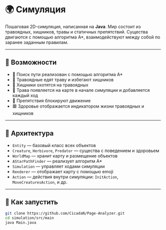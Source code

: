 # 🌍 Симуляция

Пошаговая 2D-симуляция, написанная на **Java**. Мир состоит из травоядных, хищников, травы и статичных препятствий. Существа двигаются с помощью алгоритма A*, взаимодействуют между собой по заранее заданным правилам.

---

## 🚀 Возможности

- 🧠 Поиск пути реализован с помощью алгоритма A*
- 🐑 Травоядные едят траву и избегают хищников
- 🐺 Хищники охотятся на травоядных
- 🌿 Трава появляется на карте в начале симуляции и добавляется каждый ход
- 🗻 Препятствия блокируют движение
- 🟥 Здоровье отображается индикатором жизни травоядных и хищников

---

## 🧩 Архитектура

- `Entity` — базовый класс всех объектов
- `Creature`, `Herbivore`, `Predator` — существа с поведением и здоровьем
- `WorldMap` — хранит карту и размещение объектов
- `AStarPathFinder` — реализует алгоритм A*
- `Simulation` — управляет ходами симуляции
- `Renderer` — отображает карту с помощью emoji
- `Action` — действия внутри симуляции: `InitAction`, `MoveCreaturesAction`, и др.

---

## 🔧 Как запустить

```bash
git clone https://github.com/CicadaN/Page-Analyzer.git
cd simulation/src/main
java Main.java
